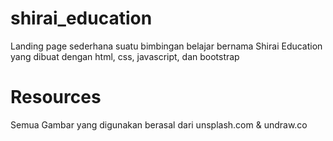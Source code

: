 # shirai_education
Landing page sederhana suatu bimbingan belajar bernama Shirai Education yang dibuat dengan html, css, javascript, dan bootstrap

# Resources
Semua Gambar yang digunakan berasal dari unsplash.com & undraw.co
